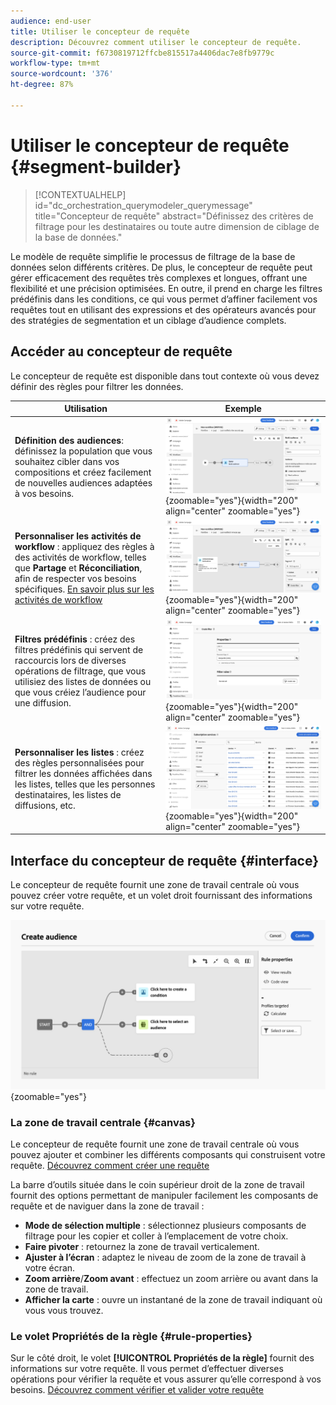 ```yaml
---
audience: end-user
title: Utiliser le concepteur de requête
description: Découvrez comment utiliser le concepteur de requête.
source-git-commit: f6730819712ffcbe815517a4406dac7e8fb9779c
workflow-type: tm+mt
source-wordcount: '376'
ht-degree: 87%

---
```


# Utiliser le concepteur de requête {#segment-builder}

>[!CONTEXTUALHELP]
>id="dc_orchestration_querymodeler_querymessage"
>title="Concepteur de requête"
>abstract="Définissez des critères de filtrage pour les destinataires ou toute autre dimension de ciblage de la base de données."

Le modèle de requête simplifie le processus de filtrage de la base de données selon différents critères. De plus, le concepteur de requête peut gérer efficacement des requêtes très complexes et longues, offrant une flexibilité et une précision optimisées. En outre, il prend en charge les filtres prédéfinis dans les conditions, ce qui vous permet d’affiner facilement vos requêtes tout en utilisant des expressions et des opérateurs avancés pour des stratégies de segmentation et un ciblage d’audience complets.

## Accéder au concepteur de requête

Le concepteur de requête est disponible dans tout contexte où vous devez définir des règles pour filtrer les données.

| Utilisation | Exemple |
|  ---  |  ---  |
| **Définition des audiences**: définissez la population que vous souhaitez cibler dans vos compositions et créez facilement de nouvelles audiences adaptées à vos besoins. | ![](assets/access-audience.png){zoomable="yes"}{width="200" align="center" zoomable="yes"} |
| **Personnaliser les activités de workflow** : appliquez des règles à des activités de workflow, telles que **Partage** et **Réconciliation**, afin de respecter vos besoins spécifiques. [En savoir plus sur les activités de workflow](../compositions/activities/about-activities.md) | ![](assets/access-workflow.png){zoomable="yes"}{width="200" align="center" zoomable="yes"} |
| **Filtres prédéfinis** : créez des filtres prédéfinis qui servent de raccourcis lors de diverses opérations de filtrage, que vous utilisiez des listes de données ou que vous créiez l’audience pour une diffusion. | ![](assets/access-predefined-filter.png){zoomable="yes"}{width="200" align="center" zoomable="yes"} |
| **Personnaliser les listes** : créez des règles personnalisées pour filtrer les données affichées dans les listes, telles que les personnes destinataires, les listes de diffusions, etc. | ![](assets/access-lists.png){zoomable="yes"}{width="200" align="center" zoomable="yes"} |

## Interface du concepteur de requête {#interface}

Le concepteur de requête fournit une zone de travail centrale où vous pouvez créer votre requête, et un volet droit fournissant des informations sur votre requête.

![](assets/query-interface.png){zoomable="yes"}

### La zone de travail centrale {#canvas}

Le concepteur de requête fournit une zone de travail centrale où vous pouvez ajouter et combiner les différents composants qui construisent votre requête. [Découvrez comment créer une requête](build-query.md)

La barre d’outils située dans le coin supérieur droit de la zone de travail fournit des options permettant de manipuler facilement les composants de requête et de naviguer dans la zone de travail :

* **Mode de sélection multiple** : sélectionnez plusieurs composants de filtrage pour les copier et coller à l’emplacement de votre choix.
* **Faire pivoter** : retournez la zone de travail verticalement.
* **Ajuster à l’écran** : adaptez le niveau de zoom de la zone de travail à votre écran.
* **Zoom arrière**/**Zoom avant** : effectuez un zoom arrière ou avant dans la zone de travail.
* **Afficher la carte** : ouvre un instantané de la zone de travail indiquant où vous vous trouvez.

### Le volet Propriétés de la règle {#rule-properties}

Sur le côté droit, le volet **[!UICONTROL Propriétés de la règle]** fournit des informations sur votre requête. Il vous permet d’effectuer diverses opérations pour vérifier la requête et vous assurer qu’elle correspond à vos besoins. [Découvrez comment vérifier et valider votre requête](build-query.md#check-and-validate-your-query)
